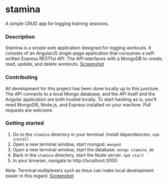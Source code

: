 # stamina
A simple CRUD app for logging training sessions.

### Description
Stamina is a simple web application designed for logging workouts. It consists of an AngularJS single-page application that consumes a self-written Express RESTful API. The API interfaces with a MongoDB to create, read, update, and delete workouts.
[Screenshot](/img/view.png?raw=true)

### Contributing
All development for this project has been done locally up to this juncture. The API connects to a local Mongo database, and the API itself and the Angular application are both hosted locally. To start hacking as is, you'll need MongoDB, Node.js, and Express installed on your machine. Pull requests are welcome. 

### Getting started
1. Go to the `stamina` directory in your terminal. Install dependencies. `npm install`
2. Open a new terminal window, start mongod. `mongod`
3. Open a new terminal window, start the database. `mongo stamina_db`
4. Back in the `stamina` directory, start the Node server. `npm start`
5. In your browser, navigate to http://localhost:3000

Note: Terminal multiplexers such as tmux can make local development easier in this regard. 
[Screenshot](/img/tmux.png?raw=true)
